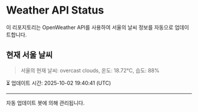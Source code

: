 
# Weather API Status

이 리포지토리는 OpenWeather API를 사용하여 서울의 날씨 정보를 자동으로 업데이트합니다.

## 현재 서울 날씨
> 서울의 현재 날씨: overcast clouds, 온도: 18.72°C, 습도: 88%

⏳ 업데이트 시간: 2025-10-02 19:40:41 (UTC)

---
자동 업데이트 봇에 의해 관리됩니다.
